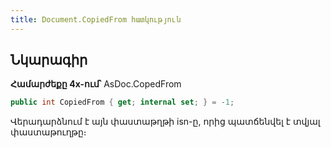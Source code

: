 ```yaml
---
title: Document.CopiedFrom հատկություն
---
```


## Նկարագիր

**Համարժեքը 4x-ում՝** AsDoc.CopedFrom

```c#
public int CopiedFrom { get; internal set; } = -1;
```

Վերադարձնում է այն փաստաթղթի isn-ը, որից պատճենվել է տվյալ փաստաթուղթը։

